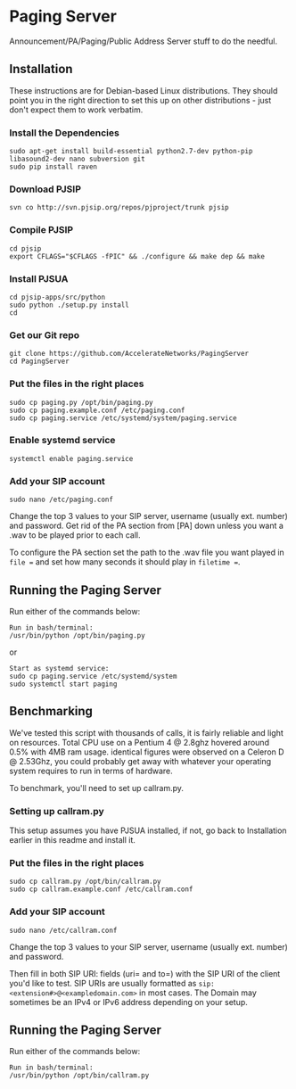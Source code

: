 # Paging Server
Announcement/PA/Paging/Public Address Server stuff to do the needful.

## Installation
These instructions are for Debian-based Linux distributions. They should point you in the right direction to set this up on other distributions - just don't expect them to work verbatim.
### Install the Dependencies
```
sudo apt-get install build-essential python2.7-dev python-pip libasound2-dev nano subversion git
sudo pip install raven
```
### Download PJSIP
```
svn co http://svn.pjsip.org/repos/pjproject/trunk pjsip
```
### Compile PJSIP
```
cd pjsip
export CFLAGS="$CFLAGS -fPIC" && ./configure && make dep && make
```
### Install PJSUA
```
cd pjsip-apps/src/python
sudo python ./setup.py install
cd
```
### Get our Git repo
```
git clone https://github.com/AccelerateNetworks/PagingServer
cd PagingServer
```
### Put the files in the right places
```
sudo cp paging.py /opt/bin/paging.py
sudo cp paging.example.conf /etc/paging.conf
sudo cp paging.service /etc/systemd/system/paging.service
```
### Enable systemd service
```
systemctl enable paging.service
```
### Add your SIP account
```
sudo nano /etc/paging.conf
```
Change the top 3 values to your SIP server, username (usually ext. number) and password. Get rid of the PA section from [PA] down unless you want a .wav to be played prior to each call.

To configure the PA section set the path to the .wav file you want played in `file =` and set how many seconds it should play in `filetime =`.

## Running the Paging Server
Run either of the commands below:
```
Run in bash/terminal:
/usr/bin/python /opt/bin/paging.py
```
or
```
Start as systemd service:
sudo cp paging.service /etc/systemd/system
sudo systemctl start paging
```

## Benchmarking

We've tested this script with thousands of calls, it is fairly reliable and light on resources. Total CPU use on a Pentium 4 @ 2.8ghz hovered around 0.5% with 4MB ram usage. identical figures were observed on a Celeron D @ 2.53Ghz, you could probably get away with whatever your operating system requires to run in terms of hardware.

To benchmark, you'll need to set up callram.py.

### Setting up callram.py
This setup assumes you have PJSUA installed, if not, go back to Installation earlier in this readme and install it.

### Put the files in the right places
```
sudo cp callram.py /opt/bin/callram.py
sudo cp callram.example.conf /etc/callram.conf
```
### Add your SIP account
```
sudo nano /etc/callram.conf
```
Change the top 3 values to your SIP server, username (usually ext. number) and password.

Then fill in both SIP URI: fields (uri= and to=) with the SIP URI of the client you'd like to test. SIP URIs are usually formatted as `sip:<extension#>@<exampledomain.com>` in most cases. The Domain may sometimes be an IPv4 or IPv6 address depending on your setup.


## Running the Paging Server
Run either of the commands below:
```
Run in bash/terminal:
/usr/bin/python /opt/bin/callram.py
```
